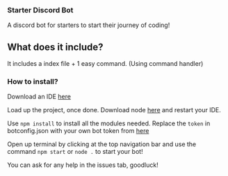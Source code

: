 

<br>

### Starter Discord Bot

A discord bot for starters to start their journey of coding!

## What does it include?

It includes a index file + 1 easy command. (Using command handler)


### How to install?

Download an IDE [here](https://code.visualstudio.com/)

Load up the project, once done. Download node [here](https://nodejs.org/en/) and restart your IDE.

Use `npm install` to install all the modules needed. Replace the `token` in botconfig.json with your own bot token from [here](https://discord.dev)

Open up terminal by clicking at the top navigation bar and use the command `npm start` or `node .` to start your bot!

You can ask for any help in the issues tab, goodluck!
